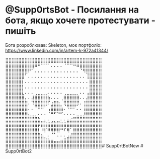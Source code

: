 # @Supp0rtsBot - Посилання на бота, якщо хочете протестувати - пишіть

Бота розроблював:
Skeleton, моє портфоліо: https://www.linkedin.com/in/artem-k-972a41344/

⣿⣿⣿⣿⣿⣿⣿⣿⣿⣿⣿⣿⣿⣿⣿⣿⣿⣿⣿⣿⣿⣿⣿⣿⣿⣿⣿⣿⣿⣿
⣿⣿⣿⣿⣿⣿⣿⣿⣿⠿⠛⠉⠉⠁⠄⠄⠄⠄⠈⠉⠉⠛⠿⣿⣿⣿⣿⣿⣿⣿
⣿⣿⣿⣿⣿⣿⣿⠟⠁⠄⠄⠄⠄⠄⠄⠄⠄⠄⠄⠄⠄⠄⠄⠈⠻⣿⣿⣿⣿⣿
⣿⣿⣿⣿⣿⣿⠁⠄⠄⠄⠄⠄⠄⠄⠄⠄⠄⠄⠄⠄⠄⠄⠄⠄⠄⢸⣿⣿⣿⣿
⣿⣿⣿⣿⣿⡇⠄⠄⠄⠄⠄⠄⠄⠄⠄⠄⠄⠄⠄⠄⠄⠄⠄⠄⠄⠄⣿⣿⣿⣿
⣿⣿⣿⣿⣿⡇⠄⠄⠄⠄⠄⠄⠄⠄⠄⠄⠄⠄⠄⠄⠄⠄⠄⠄⠄⠄⣿⣿⣿⣿
⣿⣿⣿⣿⣿⣇⠄⠄⠄⢀⣀⣀⣀⠄⠄⠄⠄⠄⢀⣀⣀⣀⡀⠄⠄⢠⣿⣿⣿⣿
⣿⣿⣿⣿⣿⣿⡄⠄⣼⣿⣿⣿⣿⣷⠄⠄⠄⢀⣿⣿⣿⣿⣿⠄⠄⣼⣿⣿⣿⣿
⣿⣿⣿⣿⣿⣿⣿⠄⠹⣿⣿⣿⣿⠏⣰⣿⣷⡀⢿⣿⣿⣿⡿⠄⢸⣿⣿⣿⣿⣿
⣿⣿⣿⣿⣿⣿⣿⠄⠄⠉⠛⠛⠁⢠⣿⣿⣿⣷⠄⠙⠛⠋⠄⠄⢸⣿⣿⣿⣿⣿
⣿⣿⣿⣿⣿⣿⣿⣄⣀⡀⠄⠄⠄⠈⠛⠋⠙⠋⠄⠄⠄⠄⣀⣀⣸⣿⣿⣿⣿⣿
⣿⣿⣿⣿⣿⣿⣿⣿⣿⣿⣷⣀⡄⠄⢀⡀⣀⠄⠄⣤⣴⣿⣿⣿⣿⣿⣿⣿⣿⣿
⣿⣿⣿⣿⣿⣿⣿⣿⣿⣿⡿⣿⣿⣿⣿⣿⣿⣿⣿⣿⣿⣿⣿⣿⣿⣿⣿⣿⣿⣿
⣿⣿⣿⣿⣿⣿⣿⣿⣿⣿⡇⠸⡏⠿⢿⡿⣿⠛⠏⢿⠁⣿⣿⣿⣿⣿⣿⣿⣿⣿
⣿⣿⣿⣿⣿⣿⣿⣿⣿⣿⣿⣦⡀⠄⠈⠁⠄⠄⠄⣠⣼⣿⣿⣿⣿⣿⣿⣿⣿⣿
⣿⣿⣿⣿⣿⣿⣿⣿⣿⣿⣿⣿⣿⣷⣶⣤⣤⣶⣿⣿⣿⣿⣿⣿⣿⣿⣿⣿⣿⣿
⣿⣿⣿⣿⣿⣿⣿⣿⣿⣿⣿⣿⣿⣿⣿⣿⣿⣿⣿⣿⣿⣿⣿⣿⣿⣿⣿⣿⣿⣿#   S u p p 0 r t B o t N e w  
 #   S u p p 0 r t B o t 2  
 